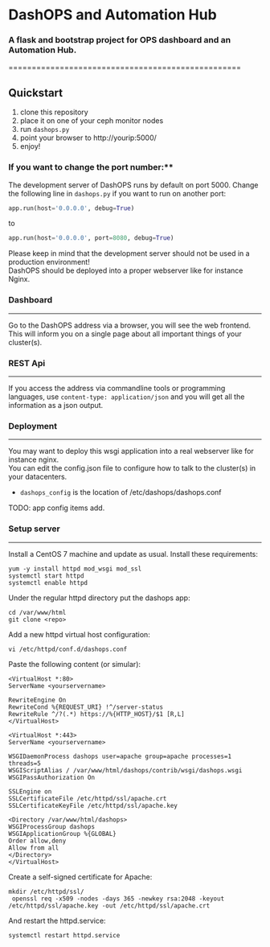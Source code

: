 # DashOPS and Automation Hub
### A flask and bootstrap project for OPS dashboard and an Automation Hub.
==================================================

Quickstart
----------

1. clone this repository
2. place it on one of your ceph monitor nodes
3. run ```dashops.py```
4. point your browser to http://yourip:5000/
5. enjoy!

### If you want to change the port number:**

The development server of DashOPS runs by default on port 5000. Change the following line in `dashops.py` if you want to run on another port:
```python
app.run(host='0.0.0.0', debug=True)
```
to
```python
app.run(host='0.0.0.0', port=8080, debug=True)
```
Please keep in mind that the development server should not be used in a production environment!<br>
DashOPS should be deployed into a proper webserver like for instance Nginx.

### Dashboard
---------

Go to the DashOPS address via a browser, you will see the web frontend. This will inform you on a single page about all important things of your cluster(s).

### REST Api
--------

If you access the address via commandline tools or programming languages, use ```content-type: application/json``` and you will get all the information as a json output.

### Deployment
----------

You may want to deploy this wsgi application into a real webserver like for instance nginx.<br>
You can edit the config.json file to configure how to talk to the cluster(s) in your datacenters.

 - `dashops_config` is the location of /etc/dashops/dashops.conf

 TODO: app config items add.

### Setup server
----------

Install a CentOS 7 machine and update as usual. Install these requirements:
```
yum -y install httpd mod_wsgi mod_ssl
systemctl start httpd
systemctl enable httpd
```

Under the regular httpd directory put the dashops app:
```
cd /var/www/html
git clone <repo>
```

Add a new httpd virtual host configuration:
```
vi /etc/httpd/conf.d/dashops.conf
```

Paste the following content (or simular):
```
<VirtualHost *:80>
ServerName <yourservername>

RewriteEngine On
RewriteCond %{REQUEST_URI} !^/server-status
RewriteRule ^/?(.*) https://%{HTTP_HOST}/$1 [R,L]
</VirtualHost>

<VirtualHost *:443>
ServerName <yourservername>

WSGIDaemonProcess dashops user=apache group=apache processes=1 threads=5
WSGIScriptAlias / /var/www/html/dashops/contrib/wsgi/dashops.wsgi
WSGIPassAuthorization On

SSLEngine on
SSLCertificateFile /etc/httpd/ssl/apache.crt
SSLCertificateKeyFile /etc/httpd/ssl/apache.key

<Directory /var/www/html/dashops>
WSGIProcessGroup dashops
WSGIApplicationGroup %{GLOBAL}
Order allow,deny
Allow from all
</Directory>
</VirtualHost>
```

Create a self-signed certificate for Apache:
```
mkdir /etc/httpd/ssl/
 openssl req -x509 -nodes -days 365 -newkey rsa:2048 -keyout /etc/httpd/ssl/apache.key -out /etc/httpd/ssl/apache.crt
```

And restart the httpd.service:
```
systemctl restart httpd.service
```
